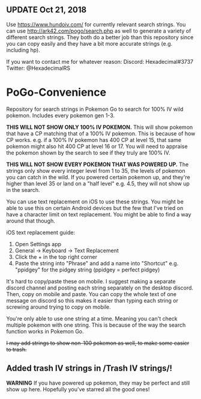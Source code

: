 ## UPDATE Oct 21, 2018
Use https://www.hundoiv.com/ for currently relevant search strings. You can use http://ark42.com/pogo/search.php as well to generate a variety of different search strings. They both do a better job than this repository since you can copy easily and they have a bit more accurate strings (e.g. including hp).

If you want to contact me for whatever reason:
Discord: Hexadecimal#3737
Twitter: @HexadecimalRS

# PoGo-Convenience
Repository for search strings in Pokemon Go to search for 100% IV wild pokemon. Includes every pokemon gen 1-3.


**THIS WILL NOT SHOW ONLY 100% IV POKEMON.** This will show pokemon that have a CP matching that of a 100% IV pokemon. This is because of how CP works. e.g. if a 100% IV pokemon has 400 CP at level 15, that same pokemon might also hit 400 CP at level 16 or 17. You will need to appraise the pokemon shown by the search to see if they truly are 100% IV.

**THIS WILL NOT SHOW EVERY POKEMON THAT WAS POWERED UP.** The strings only show every integer level from 1 to 35, the levels of pokemon you can catch in the wild. If you powered certain pokemon up, and they're higher than level 35 or land on a "half level" e.g. 4.5, they will not show up in the search.

You can use text replacement on iOS to use these strings. You might be able to use this on certain Android devices but the few that I've tried on have a character limit on text replacement. You might be able to find a way around that though.

iOS text replacement guide:
1. Open Settings app
2. General -> Keyboard -> Text Replacement
3. Click the + in the top right corner
4. Paste the string into "Phrase" and add a name into "Shortcut" e.g. "ppidgey" for the pidgey string (ppidgey = perfect pidgey)

It's hard to copy/paste these on mobile. I suggest making a separate discord channel and posting each string separately on the desktop discord. Then, copy on mobile and paste. You can copy the whole text of one message on discord so this makes it easier than typing each string or screwing around trying to copy on mobile.

You're only able to use one string at a time. Meaning you can't check multiple pokemon with one string. This is because of the way the search function works in Pokemon Go.

~~I may add strings to show non-100 pokemon as well, to make some easier to trash.~~

## Added trash IV strings in /Trash IV strings/!

**WARNING** If you have powered up pokemon, they may be perfect and still show up here. Hopefully you've starred all the good ones!
